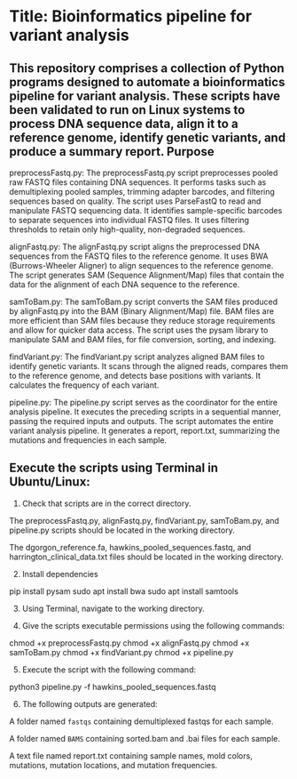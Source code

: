 Title: Bioinformatics pipeline for variant analysis 
===================================================
This repository comprises a collection of Python programs designed to automate a bioinformatics pipeline for variant analysis. These scripts have been validated to run on Linux systems to process DNA sequence data, align it to a reference genome, identify genetic variants, and produce a summary report.
Purpose  
-------
preprocessFastq.py:
The preprocessFastq.py script preprocesses pooled raw FASTQ files containing DNA sequences. It performs tasks such as demultiplexing pooled samples, trimming adapter barcodes, and filtering sequences based on quality. The script uses ParseFastQ  to read and manipulate FASTQ sequencing data. It identifies sample-specific barcodes to separate sequences into individual FASTQ files. It uses filtering thresholds to retain only high-quality, non-degraded sequences.

alignFastq.py:
The alignFastq.py script aligns the preprocessed DNA sequences from the FASTQ files to the reference genome. It uses BWA (Burrows-Wheeler Aligner) to align sequences to the reference genome. The script generates SAM (Sequence Alignment/Map) files that contain the data for the alignment of each DNA sequence to the reference.

samToBam.py:
The samToBam.py script converts the SAM files produced by alignFastq.py into the BAM (Binary Alignment/Map) file. BAM files are more efficient than SAM files because they reduce storage requirements and allow for quicker data access. The script uses the pysam library to manipulate SAM and BAM files, for file conversion, sorting, and indexing.

findVariant.py:
The findVariant.py script analyzes aligned BAM files to identify genetic variants. It scans through the aligned reads, compares them to the reference genome, and detects base positions with variants. It calculates the frequency of each variant.

pipeline.py:
The pipeline.py script serves as the coordinator for the entire analysis pipeline. It executes the preceding scripts in a sequential manner, passing the required inputs and outputs. The script automates the entire variant analysis pipeline. It generates a report, report.txt, summarizing the mutations and frequencies in each sample.

Execute the scripts using Terminal in Ubuntu/Linux:  
---------------------------------------------------
1. Check that scripts are in the correct directory.

The preprocessFastq.py, alignFastq.py, findVariant.py, samToBam.py, and pipeline.py scripts should be located in the working directory.

The dgorgon_reference.fa, hawkins_pooled_sequences.fastq, and harrington_clinical_data.txt files should be located in the working directory.

2. Install dependencies

pip install pysam
sudo apt install bwa
sudo apt install samtools

3. Using Terminal, navigate to the working directory.  
 
4. Give the scripts executable permissions using the following commands:  

chmod +x preprocessFastq.py
chmod +x alignFastq.py 
chmod +x samToBam.py
chmod +x findVariant.py
chmod +x pipeline.py
 
5. Execute the script with the following command:  
 
python3 pipeline.py -f hawkins_pooled_sequences.fastq 
 
6. The following outputs are generated:  
 
A folder named `fastqs` containing demultiplexed fastqs for each sample. 

A folder named `BAMS` containing sorted.bam and .bai files for each sample. 

A text file named report.txt containing sample names, mold colors, mutations, mutation locations, and mutation frequencies.

 
